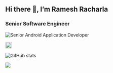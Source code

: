 ## Hi there 👋, I’m Ramesh Racharla
### Senior Software Engineer
![Senior Android Application Developer](https://lh3.googleusercontent.com/D8vmMaE6OPGlmiYDbxU-ug11K8hjbokk8WxfQGaffOpaSQk_A2yi9G8qO4-Za8MbTWFhvrxbVy9GiL8EVI5myQpypp__OHtfV_v2oeAzoVI0XOPn9BPFdDzt3U_zs0CUQQJEdkWfrw_L3JfTl6-PQ86AzPpSEb1rUQaJAJCJ2Oi-gFhoLwv8z-89_q6JjVcY5ZHaEZTvJzhgezhnlFrrsX68NYcpx1AGkl2GfJUQTJK3dcvWDg7ingM1yrHzoN6lbPlwoLuH1AY5hV1Mk73sZubXP8nHIPnRNJPoRLMuvNrH-GiQX_WdbdTSuIVNeMbKqqpjkmO8PFgmqyKn-hlCBdW0duomIPMm3o8M9oLDIULwDLh7RsTFte5AQ-tFhFiZkxpqUMTf3ppsSZ1HuqwJYimcQtNW8gBtbCz1OXpYCGghAFej1ODkhQw8bfOUUMfGnXYCmuB5M1Idl-2s5lf03YCIWlK0SR7MeThMKb2Q5Akx2D1YqpZoQlyxWAguXQFtLhPU--4K6gqt5GKL3X_8AzhydsZy6iTOzsLUKdBi2h7OlVTXD2k150lDZTOwXU9N41-YXMCUGzeEM12ZXCbjveFFKOsGM06vJJiyddUaKFvZETQ12fxj45zWs_Vom9RfCOB1AJ_Betl4AcjHJdJN2p4NiPGdoge1th2qiFjTZgGvk_slspIW4BSXMn4hvQNeLj_6BwzZHEl-6hv05Zx8RUo=w800-h200-no?authuser=2)

[<img src='https://cdn.jsdelivr.net/npm/simple-icons@3.0.1/icons/github.svg' alt='github' height='20'>](https://github.com/rameshracharla)  

![GitHub stats](https://github-readme-stats.vercel.app/api?username=rameshracharla&show_icons=true)  

![](https://komarev.com/ghpvc/?username=rameshracharla&color=67A2F2)
<!---
RameshRacharla/RameshRacharla is a ✨ special ✨ repository because its `README.md` (this file) appears on your GitHub profile.
You can click the Preview link to take a look at your changes.
--->
